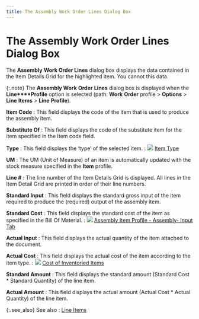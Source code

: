 ```yaml
---
title: The Assembly Work Order Lines Dialog Box
---
```


# The Assembly Work Order Lines Dialog Box


The **Assembly** **Work 
 Order Lines** dialog box displays the data contained in the Item  Details Grid for the highlighted item. You cannot this data.


{:.note}
The **Assembly 
 Work** **Order** **Lines**  dialog box is displayed when the **Line****Profile** option is selected (path:  **Work** **Order**  profile > **Options** > **Line** **Items**  > **Line** **Profile**).


**Item Code**
: This field displays the code of the item that is  used to produce the assembly item.


**Substitute Of**
: This field displays the code of the substitute item  for the item specified in the Item code field.


**Type**
: This field displays the ‘type’ of the selected item.
: ![]({{site.ba_baseurl}}/img/lens.gif) [Item  Type]({{site.mi_chm}}/item-profile-details/item-types/item_types.html)


**UM**
: The UM  (Unit of Measure) of an item is automatically updated with the stock measure  specified in the **Item** profile.


**Line #**
: The line number of the Item Details Grid is displayed.  All lines in the Item Detail Grid are printed in order of their line numbers.


**Standard Input**
: This field displays the standard gross input of  the item required to produce the (required) output of the assembly item.


**Standard Cost**
: This field displays the standard cost of the item  as specified in the Bill Of Material.
: ![]({{site.ba_baseurl}}/img/lens.gif) [Assembly  Item Profile - Assembly- Input Tab]({{site.mi_chm}}/misc/the_item_profile_assembly_input.html)


**Actual Input**
: This field displays the actual quantity of the item  attached to the document.


**Actual Cost**
: This field displays the actual cost of the item  according to the item type.
: ![]({{site.ba_baseurl}}/img/lens.gif) [Cost  of Inventoried Items]({{site.ba_baseurl}}/prod-asm/building-wo/entering-qty-built/val-fnshd-goods/cost_of_inventoried_items_work_order_assembly_contents.html)


**Standard Amount**
: This field displays the standard amount (Standard  Cost \* Standard Quantity) of the line item.


**Actual Amount**
: This field displays the actual amount (Actual Cost  \* Actual Quantity) of the line item.


{:.see_also}
See also
: [Line  Items]({{site.ba_baseurl}}/prod-asm/wo-opts/line-items/line_items_options_work_order_profile_options_line_items_assembly_content.html)
